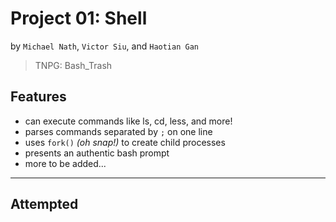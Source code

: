 # Project 01: Shell
by `Michael Nath`, `Victor Siu`, and `Haotian Gan` 
> TNPG: Bash_Trash
## Features
* can execute commands like ls, cd, less, and more!
* parses commands separated by `;` on one line
* uses `fork()` *(oh snap!)* to create child processes
* presents an authentic bash prompt
* more to be added...

---
## Attempted
